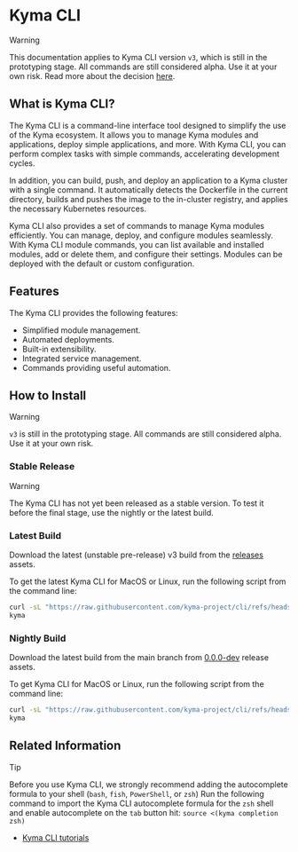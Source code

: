 # Kyma CLI

> [!WARNING]
> This documentation applies to Kyma CLI version `v3`, which is still in the prototyping stage. All commands are still considered alpha. Use it at your own risk.
> Read more about the decision [here](https://github.com/kyma-project/community/issues/872).

## What is Kyma CLI?

The Kyma CLI is a command-line interface tool designed to simplify the use of the Kyma ecosystem. It allows you to manage Kyma modules and applications, deploy simple applications, and more. With Kyma CLI, you can perform complex tasks with simple commands, accelerating development cycles.

In addition, you can build, push, and deploy an application to a Kyma cluster with a single command. It automatically detects the Dockerfile in the current directory, builds and pushes the image to the in-cluster registry, and applies the necessary Kubernetes resources.

Kyma CLI also provides a set of commands to manage Kyma modules efficiently. You can manage, deploy, and configure modules seamlessly. With Kyma CLI module commands, you can list available and installed modules, add or delete them, and configure their settings. Modules can be deployed with the default or custom configuration.

## Features

The Kyma CLI provides the following features:

- Simplified module management.
- Automated deployments.
- Built-in extensibility.
- Integrated service management.
- Commands providing useful automation.

## How to Install

> [!WARNING]
> `v3` is still in the prototyping stage. All commands are still considered alpha. Use it at your own risk.

### Stable Release

> [!WARNING]
> The Kyma CLI has not yet been released as a stable version. To test it before the final stage, use the nightly or the latest build.

### Latest Build

Download the latest (unstable pre-release) v3 build from the [releases](https://github.com/kyma-project/cli/releases) assets.

To get the latest Kyma CLI for MacOS or Linux, run the following script from the command line:

```sh
curl -sL "https://raw.githubusercontent.com/kyma-project/cli/refs/heads/main/hack/install_cli_latest.sh" | sh -
kyma
```

### Nightly Build

Download the latest build from the main branch from [0.0.0-dev](https://github.com/kyma-project/cli/releases/tag/0.0.0-dev) release assets.

To get Kyma CLI for MacOS or Linux, run the following script from the command line:

```sh
curl -sL "https://raw.githubusercontent.com/kyma-project/cli/refs/heads/main/hack/install_cli_nightly.sh" | sh -
kyma
```

## Related Information

> [!TIP]
> Before you use Kyma CLI, we strongly recommend adding the autocomplete formula to your shell (`bash`, `fish`, `PowerShell`, or `zsh`)
> Run the following command to import the Kyma CLI autocomplete formula for the `zsh` shell and enable autocomplete on the `tab` button hit:
> `source <(kyma completion zsh)`

- [Kyma CLI tutorials](tutorials/README.md)
